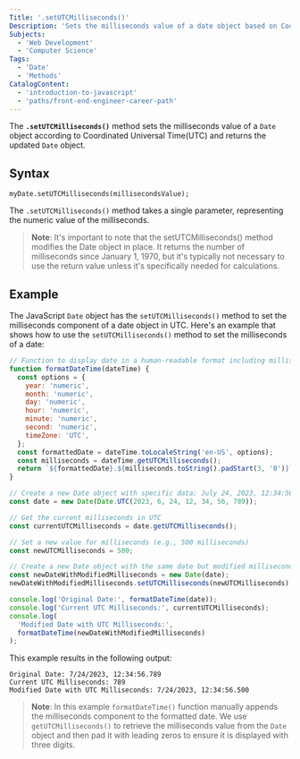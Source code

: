 ```yaml
---
Title: '.setUTCMilliseconds()'
Description: 'Sets the milliseconds value of a date object based on Coordinated Universal Time (UTC).'
Subjects:
  - 'Web Development'
  - 'Computer Science'
Tags:
  - 'Date'
  - 'Methods'
CatalogContent:
  - 'introduction-to-javascript'
  - 'paths/front-end-engineer-career-path'
---
```


The **`.setUTCMilliseconds()`** method sets the milliseconds value of a `Date` object according to Coordinated Universal Time(UTC) and returns the updated `Date` object.

## Syntax

```pseudo
myDate.setUTCMilliseconds(millisecondsValue);
```

The `.setUTCMilliseconds()` method takes a single parameter, representing the numeric value of the milliseconds.

> **Note**: It's important to note that the setUTCMilliseconds() method modifies the Date object in place. It returns the number of milliseconds since January 1, 1970, but it's typically not necessary to use the return value unless it's specifically needed for calculations.

## Example

The JavaScript `Date` object has the `setUTCMilliseconds()` method to set the milliseconds component of a date object in UTC. Here's an example that shows how to use the `setUTCMilliseconds()` method to set the milliseconds of a date:

```javascript
// Function to display date in a human-readable format including milliseconds
function formatDateTime(dateTime) {
  const options = {
    year: 'numeric',
    month: 'numeric',
    day: 'numeric',
    hour: 'numeric',
    minute: 'numeric',
    second: 'numeric',
    timeZone: 'UTC',
  };
  const formattedDate = dateTime.toLocaleString('en-US', options);
  const milliseconds = dateTime.getUTCMilliseconds();
  return `${formattedDate}.${milliseconds.toString().padStart(3, '0')}`;
}

// Create a new Date object with specific data: July 24, 2023, 12:34:56.789 UTC
const date = new Date(Date.UTC(2023, 6, 24, 12, 34, 56, 789));

// Get the current milliseconds in UTC
const currentUTCMilliseconds = date.getUTCMilliseconds();

// Set a new value for milliseconds (e.g., 500 milliseconds)
const newUTCMilliseconds = 500;

// Create a new Date object with the same date but modified milliseconds
const newDateWithModifiedMilliseconds = new Date(date);
newDateWithModifiedMilliseconds.setUTCMilliseconds(newUTCMilliseconds);

console.log('Original Date:', formatDateTime(date));
console.log('Current UTC Milliseconds:', currentUTCMilliseconds);
console.log(
  'Modified Date with UTC Milliseconds:',
  formatDateTime(newDateWithModifiedMilliseconds)
);
```

This example results in the following output:

```
Original Date: 7/24/2023, 12:34:56.789
Current UTC Milliseconds: 789
Modified Date with UTC Milliseconds: 7/24/2023, 12:34:56.500
```

> **Note**: In this example `formatDateTime()` function manually appends the milliseconds component to the formatted date. We use `getUTCMilliseconds()` to retrieve the milliseconds value from the `Date` object and then pad it with leading zeros to ensure it is displayed with three digits.
